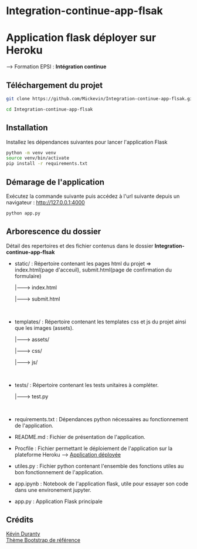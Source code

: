 # Integration-continue-app-flsak

# Application flask déployer sur Heroku 

--> Formation EPSI : **Intégration continue**



## Téléchargement du projet

```bash
git clone https://github.com/Mickevin/Integration-continue-app-flsak.git

cd Integration-continue-app-flsak

```


## Installation

Installez les dépendances suivantes pour lancer l'application Flask

```bash
python -m venv venv
source venv/bin/activate
pip install -r requirements.txt
```


## Démarage de l'application

Exécutez la commande suivante puis accédez à l'url suivante depuis un navigateur : http://127.0.0.1:4000

```bash
python app.py
```

## Arborescence du dossier

Détail des repertoires et des fichier contenus dans le dossier **Integration-continue-app-flsak**

* static/         : Répertoire contenant les pages html du projet => index.html(page d'acceuil), submit.html(page de confirmation du formulaire)

  |---> index.html

  |---> submit.html
  
<br>

* templates/     : Répertoire contenant les templates css et js du projet ainsi que les images (assets).

  |---> assets/

  |---> css/

  |---> js/
  
<br>

* tests/            : Répertoire contenant les tests unitaires à compléter.

  |---> test.py     
 
<br> 

* requirements.txt  : Dépendances python nécessaires au fonctionnement de l'application.

* README.md         : Fichier de présentation de l'application.

* Procfile          : Fichier permettant le déploiement de l'application sur la plateforme Heroku --> [Application déployée](vhttps://dashboard-app-epsi.herokuapp.com/)

* utiles.py         : Fichier python contenant l'ensemble des fonctions utiles au bon fonctionnement de l'application.

* app.ipynb         : Notebook de l'application flask, utile pour essayer son code dans une environement jupyter.

* app.py            : Application Flask principale



## Crédits
[Kévin Duranty](https://xn--kvin-duranty-beb.fr/)
<br>
[Thème Bootstrap de référence](https://startbootstrap.com/theme/freelancer)
